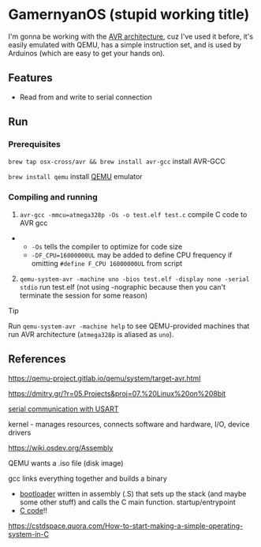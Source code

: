 # GamernyanOS (stupid working title)

I'm gonna be working with the [AVR architecture](https://en.wikipedia.org/wiki/Atmel_AVR_instruction_set), cuz I've used it before, it's easily emulated with QEMU, has a simple instruction set, and is used by Arduinos (which are easy to get your hands on).

## Features

- Read from and write to serial connection

## Run

### Prerequisites

`brew tap osx-cross/avr && brew install avr-gcc` install AVR-GCC

`brew install qemu` install [QEMU](https://www.qemu.org/) emulator

### Compiling and running

1. `avr-gcc -mmcu=atmega328p -Os -o test.elf test.c` compile C code to AVR gcc
- - `-Os` tells the compiler to optimize for code size
  - `-DF_CPU=16000000UL` may be added to define CPU frequency if omitting `#define F_CPU 16000000UL` from script
2. `qemu-system-avr -machine uno -bios test.elf -display none -serial stdio` run test.elf (not using -nographic because then you can't terminate the session for some reason)

> [!TIP]
> Run `qemu-system-avr -machine help` to see QEMU-provided machines that run AVR architecture (`atmega328p` is aliased as `uno`).

## References

https://qemu-project.gitlab.io/qemu/system/target-avr.html

https://dmitry.gr/?r=05.Projects&proj=07.%20Linux%20on%208bit

[serial communication with USART](https://www.appelsiini.net/2011/simple-usart-with-avr-libc/)

kernel - manages resources, connects software and hardware, I/O, device drivers

https://wiki.osdev.org/Assembly

QEMU wants a .iso file (disk image)

gcc links everything together and builds a binary

- [bootloader](https://github.com/memtest86plus/memtest86plus/blob/main/boot/x86/startup64.S) written in assembly (.S) that sets up the stack (and maybe some other stuff) and calls the C main function. startup/entrypoint
- [C code](https://github.com/memtest86plus/memtest86plus/blob/main/app/main.c)!!

https://cstdspace.quora.com/How-to-start-making-a-simple-operating-system-in-C
